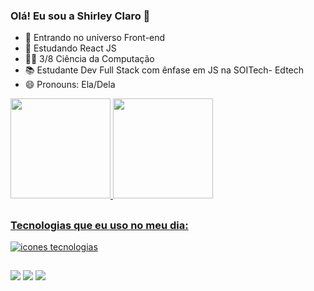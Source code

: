 ### Olá! Eu sou a Shirley Claro 🎀

- 🔭 Entrando no universo Front-end
- 🌱 Estudando React JS
- 👩‍🎓 3/8 Ciência da Computação
- 📚 Estudante Dev Full Stack com ênfase em JS na SOITech- Edtech
- 😄 Pronouns: Ela/Dela  

<div>
  <a href="https://github.com/shirleyclaro">
  <img height="160em" src="https://github-readme-stats.vercel.app/api?username=shirleyclaro&show_icons=true&theme=radical"/>
  <img height="160em" src="https://github-readme-stats.vercel.app/api/top-langs/?username=shirleyclaro&layout=compact&langs_count=16&theme=radical"/>
</div>
  
##
### Tecnologias que eu uso no meu dia:  
  
  <div align="left" >
  <a href="https://skillicons.dev">
    <img alt="icones tecnologias" src="https://skillicons.dev/icons?i=html,css,bootstrap,git,github,js,react" />
  </a>
</div>
  
##
  
<div>
    <a href="https://www.linkedin.com/in/shirleyclaro/" target="_blank"><img src="https://img.shields.io/badge/-LinkedIn-%230077B5?style=for-the-badge&logo=linkedin&logoColor=white" target="_blank"></a> 
  <a href = "mailto:shirleylidianec@hotmail.com"><img src="https://img.shields.io/badge/Gmail-D14836?style=for-the-badge&logo=gmail&logoColor=white" target="_blank"></a>
   <a href="https://www.instagram.com/shirleycodes/" target="_blank"><img src="https://img.shields.io/badge/-Instagram-%23E4405F?style=for-the-badge&logo=instagram&logoColor=white" target="_blank"></a>
</div>
  
  

